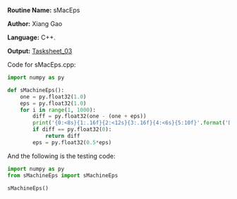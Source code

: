 **Routine Name:** sMacEps  

**Author:** Xiang Gao 

**Language:** C++.

**Output:** [Tasksheet_03](https://github.com/GoByMark/math4610/blob/main/Homework_Tasks/Tasksheet_03/Tasksheet%2003.pdf)

Code for sMacEps.cpp:  
```Python
import numpy as py

def sMachineEps():
    one = py.float32(1.0)
    eps = py.float32(1.0)
    for i in range(1, 1000):
        diff = py.float32(one - (one + eps))
        print('{0:<8s}{1:.16f}{2:<12s}{3:.16f}{4:<6s}{5:10f}'.format('Diff =', diff, ' | Eps = ', eps, ' | Counter: ', i))
        if diff == py.float32(0):
            return diff
        eps = py.float32(0.5*eps)
```

And the following is the testing code:
```Python
import numpy as py
from sMachineEps import sMachineEps

sMachineEps()
```
